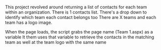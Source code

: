 This project revolved around returning a list of contacts for each team within an organization. 
There is 1 contacts list. There's a drop down to identify which team each contact belongs too
There are X teams and each team has a logo image. 

When the page loads, the script grabs the page name (Team 1.aspx) as a variable
It them uses that variable to retrieve the contacts in the matching team as well at the team logo with the same name
